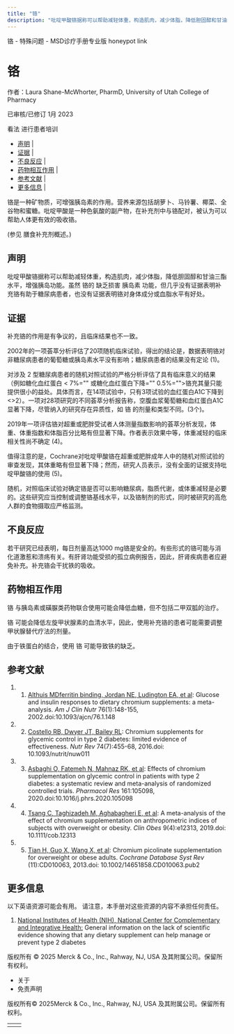 ```yaml
---
title: "铬"
description: "吡啶甲酸铬据称可以帮助减轻体重，构造肌肉，减少体脂，降低胆固醇和甘油三酯水平，增强胰岛功能。虽然 铬的 缺乏损害 胰岛素 功能，但几乎没有证据表明补充铬有助于糖尿病患者，也没有证据表明铬对身体成分或血脂水平有好处。"
---
```


﻿铬 \- 特殊问题 \- MSD诊疗手册专业版 honeypot link

# 铬

作者：Laura Shane-McWhorter, PharmD, University of Utah College of Pharmacy

已审核/已修订 1月 2023

看法 进行患者培训

- [声明](#声明_v75591002_zh) \|
- [证据](#证据_v75591007_zh) \|
- [不良反应](#不良反应_v75591021_zh) \|
- [药物相互作用](#药物相互作用_v75591024_zh) \|
- [参考文献](#参考文献_v75591029_zh) \|
- [更多信息](#更多信息_v39681581_zh) \|

铬是一种矿物质，可增强胰岛素的作用。营养来源包括胡萝卜、马铃薯、椰菜、全谷物和蜜糖。吡啶甲酸是一种色氨酸的副产物，在补充剂中与铬配对，被认为可以帮助人体更有效的吸收铬。

(参见 膳食补充剂概述。)

## 声明

吡啶甲酸铬据称可以帮助减轻体重，构造肌肉，减少体脂，降低胆固醇和甘油三酯水平，增强胰岛功能。虽然 铬的 缺乏损害 胰岛素 功能，但几乎没有证据表明补充铬有助于糖尿病患者，也没有证据表明铬对身体成分或血脂水平有好处。

## 证据

补充铬的作用是有争议的，且临床结果也不一致。

2002年的一项荟萃分析评估了20项随机临床试验，得出的结论是，数据表明铬对非糖尿病患者的葡萄糖或胰岛素水平没有影响；糖尿病患者的结果没有定论 (1)。

对涉及 2 型糖尿病患者的随机对照试验的严格分析评估了具有临床意义的结果（例如糖化血红蛋白 < 7%="" 或糖化血红蛋白下降="" 0.5%="">铬充其量只能提供很小的益处。具体而言，在14项试验中，只有3项试验的血红蛋白A1C下降到<>2）。一项对28项研究的不同荟萃分析报告称，空腹血浆葡萄糖和血红蛋白A1C显著下降，尽管纳入的研究存在异质性，如 铬 的剂量和类型不同。(3个)。

2019年一项评估铬对超重或肥胖受试者人体测量指数影响的荟萃分析发现，体重、体重指数和体脂百分比略有但显著下降。作者表示效果中等，体重减轻的临床相关性尚不确定 (4)。

值得注意的是，Cochrane对吡啶甲酸铬在超重或肥胖成年人中的随机对照试验的审查发现，其体重略有但显著下降；然而，研究人员表示，没有全面的证据支持吡啶甲酸铬的使用 (5)。

随机，对照临床试验对确定铬是否可以影响糖尿病，脂质代谢，或体重减轻是必要的。这些研究应当控制或调整铬基线水平，以及铬制剂的形式，同时被研究的高危人群的食物摄取应严格监测。

## 不良反应

若干研究已经表明，每日剂量高达1000 mg铬是安全的。有些形式的铬可能与消化道激惹和溃疡有关。有肝肾功能受损的孤立病例报告，因此，肝肾疾病患者应避免补充。补充铬会干扰铁的吸收。

## 药物相互作用

铬 与胰岛素或磺脲类药物联合使用可能会降低血糖，但不包括二甲双胍的治疗。

铬 可能会降低左旋甲状腺素的血清水平，因此，使用补充铬的患者可能需要调整甲状腺替代疗法的剂量。

由于铁蛋白的结合，使用 铬 可能导致铁的缺乏。

## 参考文献

1. 1. [Althuis MDferritin binding, Jordan NE, Ludington EA, et al](http://www.ncbi.nlm.nih.gov/pubmed/12081828): Glucose and insulin responses to dietary chromium supplements: a meta-analysis. _Am J Clin Nutr_ 76(1):148-155, 2002.doi:10.1093/ajcn/76.1.148

2. 2. [Costello RB, Dwyer JT, Bailey RL](https://www.ncbi.nlm.nih.gov/pubmed/27261273): Chromium supplements for glycemic control in type 2 diabetes: limited evidence of effectiveness. _Nutr Rev_ 74(7):455-68, 2016.doi: 10.1093/nutrit/nuw011

3. 3. [Asbaghi O, Fatemeh N, Mahnaz RK, et al](https://pubmed.ncbi.nlm.nih.gov/32730903/): Effects of chromium supplementation on glycemic control in patients with type 2 diabetes: a systematic review and meta-analysis of randomized controlled trials. _Pharmacol Res_ 161:105098, 2020.doi:10.1016/j.phrs.2020.105098

4. 4. [Tsang C, Taghizadeh M, Aghabagheri E, et al](https://www.ncbi.nlm.nih.gov/pubmed/31115179): A meta-analysis of the effect of chromium supplementation on anthropometric indices of subjects with overweight or obesity. _Clin Obes_ 9(4):e12313, 2019.doi: 10.1111/cob.12313

5. 5. [Tian H, Guo X, Wang X, et al](https://www.ncbi.nlm.nih.gov/pubmed/24293292): Chromium picolinate supplementation for overweight or obese adults. _Cochrane Database Syst Rev_ (11):CD010063, 2013.doi: 10.1002/14651858.CD010063.pub2


## 更多信息

以下英语资源可能会有用。 请注意，本手册对这些资源的内容不承担任何责任。

1. [National Institutes of Health (NIH), National Center for Complementary and Integrative Health:](http://nccih.nih.gov/health/providers/digest/diabetes-science) General information on the lack of scientific evidence showing that any dietary supplement can help manage or prevent type 2 diabetes




版权所有 © 2025
Merck & Co., Inc., Rahway, NJ, USA 及其附属公司。保留所有权利。

- 关于
- 免责声明

版权所有© 2025Merck & Co., Inc., Rahway, NJ, USA 及其附属公司。保留所有权利。

|     |     |
| --- | --- |
|  |  |